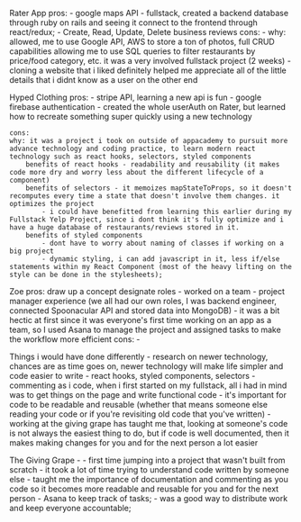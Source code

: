 Rater App
    pros:
        - google maps API
        - fullstack, created a backend database through ruby on rails and seeing it connect to the frontend through react/redux;
        - Create, Read, Update, Delete business reviews
    cons:
        -
    why: allowed, me to use Google API, AWS to store a ton of photos, full CRUD capabilities allowing me to use SQL queries to filter restaurants by price/food category, etc. it was a very involved fullstack project (2 weeks)
    - cloning a website that i liked definitely helped me appreciate all of the little details that i didnt know as a user on the other end

Hyped Clothing
    pros:
        - stripe API, learning a new api is fun
        - google firebase authentication - created the whole userAuth on Rater, but learned how to recreate something super quickly using a new technology
  
    cons:
    why: it was a project i took on outside of appacademy to pursuit more advance technology and coding practice, to learn modern react technology such as react hooks, selectors, styled components
        benefits of react hooks - readability and reusability (it makes code more dry and worry less about the different lifecycle of a component)
        benefits of selectors - it memoizes mapStateToProps, so it doesn't recomputes every time a state that doesn't involve them changes. it optimizes the project
            - i could have benefitted from learning this earlier during my Fullstack Yelp Project, since i dont think it's fully optimize and i have a huge database of restaurants/reviews stored in it. 
        benefits of styled components 
            - dont have to worry about naming of classes if working on a big project
            - dynamic styling, i can add javascript in it, less if/else statements within my React Component (most of the heavy lifting on the style can be done in the stylesheets);

Zoe
    pros:
    draw up a concept
    designate roles
        - worked on a team
        - project manager experience (we all had our own roles, I was backend engineer, connected Spoonacular API and stored data into MongoDB)
        - it was a bit hectic at first since it was everyone's first time working on an app as a team, so I used Asana to manage the project and assigned tasks to make the workflow more efficient
    cons:
        - 

Things i would have done differently
    - research on newer technology, chances are as time goes on, newer technology will make life simpler and code easier to write
      - react hooks, styled components, selectors
    - commenting as i code, when i first started on my fullstack, all i had in mind was to get things on the page and write functional code
        - it's important for code to be readable and reusable (whether that means someone else reading your code or if you're revisiting old code that you've written)
        - working at the giving grape has taught me that, looking at someone's code is not always the easiest thing to do, but if code is well documented, then it makes making changes for you and for the next person a lot easier

The Giving Grape -
    - first time jumping into a project that wasn't built from scratch
      - it took a lot of time trying to understand code written by someone else
      - taught me the importance of documentation and commenting as you code so it becomes more readable and reusable for you and for the next person
    - Asana to keep track of tasks;
      - was a good way to distribute work and keep everyone accountable;